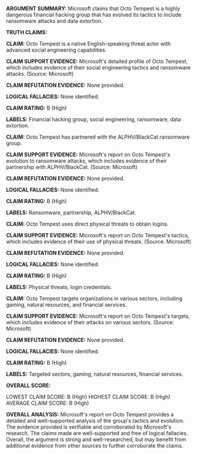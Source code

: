 **ARGUMENT SUMMARY:** Microsoft claims that Octo Tempest is a highly dangerous financial hacking group that has evolved its tactics to include ransomware attacks and data extortion.

**TRUTH CLAIMS:**

**CLAIM:** Octo Tempest is a native English-speaking threat actor with advanced social engineering capabilities.

**CLAIM SUPPORT EVIDENCE:** Microsoft's detailed profile of Octo Tempest, which includes evidence of their social engineering tactics and ransomware attacks. (Source: Microsoft)

**CLAIM REFUTATION EVIDENCE:** None provided.

**LOGICAL FALLACIES:** None identified.

**CLAIM RATING:** B (High)

**LABELS:** Financial hacking group, social engineering, ransomware, data extortion.

**CLAIM:** Octo Tempest has partnered with the ALPHV/BlackCat ransomware group.

**CLAIM SUPPORT EVIDENCE:** Microsoft's report on Octo Tempest's evolution to ransomware attacks, which includes evidence of their partnership with ALPHV/BlackCat. (Source: Microsoft)

**CLAIM REFUTATION EVIDENCE:** None provided.

**LOGICAL FALLACIES:** None identified.

**CLAIM RATING:** B (High)

**LABELS:** Ransomware, partnership, ALPHV/BlackCat.

**CLAIM:** Octo Tempest uses direct physical threats to obtain logins.

**CLAIM SUPPORT EVIDENCE:** Microsoft's report on Octo Tempest's tactics, which includes evidence of their use of physical threats. (Source: Microsoft)

**CLAIM REFUTATION EVIDENCE:** None provided.

**LOGICAL FALLACIES:** None identified.

**CLAIM RATING:** B (High)

**LABELS:** Physical threats, login credentials.

**CLAIM:** Octo Tempest targets organizations in various sectors, including gaming, natural resources, and financial services.

**CLAIM SUPPORT EVIDENCE:** Microsoft's report on Octo Tempest's targets, which includes evidence of their attacks on various sectors. (Source: Microsoft)

**CLAIM REFUTATION EVIDENCE:** None provided.

**LOGICAL FALLACIES:** None identified.

**CLAIM RATING:** B (High)

**LABELS:** Targeted sectors, gaming, natural resources, financial services.

**OVERALL SCORE:**

LOWEST CLAIM SCORE: B (High)
HIGHEST CLAIM SCORE: B (High)
AVERAGE CLAIM SCORE: B (High)

**OVERALL ANALYSIS:** Microsoft's report on Octo Tempest provides a detailed and well-supported analysis of the group's tactics and evolution. The evidence provided is verifiable and corroborated by Microsoft's research. The claims made are well-supported and free of logical fallacies. Overall, the argument is strong and well-researched, but may benefit from additional evidence from other sources to further corroborate the claims.
